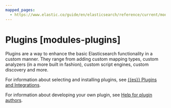 ```yaml
---
mapped_pages:
  - https://www.elastic.co/guide/en/elasticsearch/reference/current/modules-plugins.html
---
```


# Plugins [modules-plugins]

Plugins are a way to enhance the basic Elasticsearch functionality in a custom manner. They range from adding custom mapping types, custom analyzers (in a more built in fashion), custom script engines, custom discovery and more.

For information about selecting and installing plugins, see [{{es}} Plugins and Integrations](https://www.elastic.co/guide/en/elasticsearch/plugins/current/index.html).

For information about developing your own plugin, see [Help for plugin authors](https://www.elastic.co/guide/en/elasticsearch/plugins/current/plugin-authors.html).

